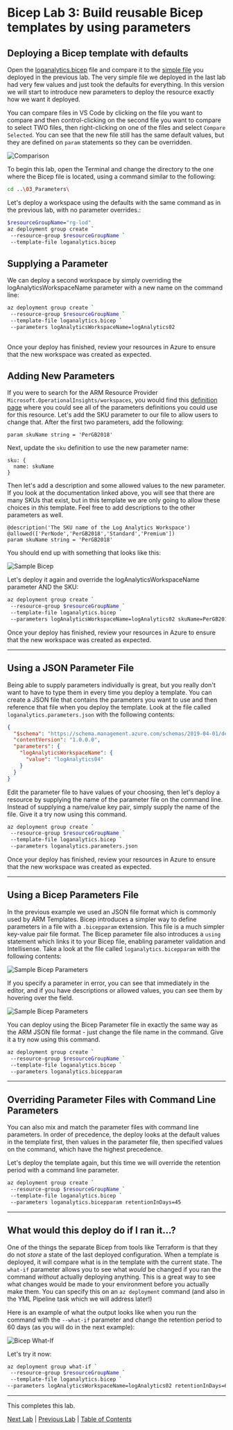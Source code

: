# Bicep Lab 3: Build reusable Bicep templates by using parameters

## Deploying a Bicep template with defaults

Open the [loganalytics.bicep](./loganalytics.bicep) file and compare it to the [simple file](./simplest-loganalytics.bicep) you deployed in the previous lab.  The very simple file we deployed in the last lab had very few values and just took the defaults for everything.  In this version we will start to introduce new parameters to deploy the resource exactly how we want it deployed.

You can compare files in VS Code by clicking on the file you want to compare and then control-clicking on the second file you want to compare to select TWO files, then right-clicking on one of the files and select `Compare Selected`.  You can see that the new file still has the same default values, but they are defined on `param` statements so they can be overridden.

  ![Comparison](img/Comparison_01.png)

To begin this lab, open the Terminal and change the directory to the one where the Bicep file is located, using a command similar to the following:

``` bash
cd ..\03_Parameters\
```

Let's deploy a workspace using the defaults with the same command as in the previous lab, with no parameter overrides.:

``` bash
$resourceGroupName="rg-lod"
az deployment group create `
 --resource-group $resourceGroupName `
 --template-file loganalytics.bicep

```

## Supplying a Parameter

We can deploy a second workspace by simply overriding the logAnalyticsWorkspaceName parameter with a new name on the command line:

``` bash
az deployment group create `
 --resource-group $resourceGroupName `
 --template-file loganalytics.bicep `
 --parameters logAnalyticsWorkspaceName=logAnalytics02
 
```

Once your deploy has finished, review your resources in Azure to ensure that the new workspace was created as expected.

## Adding New Parameters

If you were to search for the ARM Resource Provider `Microsoft.OperationalInsights/workspaces`, you would find this [definition page](https://learn.microsoft.com/en-us/azure/templates/microsoft.operationalinsights/workspaces) where you could see all of the parameters definitions you could use for this resource. Let's add the SKU parameter to our file to allow users to change that.  After the first two parameters, add the following:

``` bicep
param skuName string = 'PerGB2018'
```

Next, update the `sku` definition to use the new parameter name:

``` bicep
sku: {
  name: skuName
}
```

Then let's add a description and some allowed values to the new parameter. If you look at the documentation linked above, you will see that there are many SKUs that exist, but in this template we are only going to allow these choices in *this* template.  Feel free to add descriptions to the other parameters as well.

``` bicep
@description('The SKU name of the Log Analytics Workspace')
@allowed(['PerNode','PerGB2018','Standard','Premium'])
param skuName string = 'PerGB2018'
```

You should end up with something that looks like this:

![Sample Bicep](img/Sample_Bicep_01.png)

Let's deploy it again and override the logAnalyticsWorkspaceName parameter AND the SKU:

``` bash
az deployment group create `
 --resource-group $resourceGroupName `
 --template-file loganalytics.bicep `
 --parameters logAnalyticsWorkspaceName=logAnalytics02 skuName=PerGB2018
```

Once your deploy has finished, review your resources in Azure to ensure that the new workspace was created as expected.

---

## Using a JSON Parameter File

Being able to supply parameters individually is great, but you really don't want to have to type them in every time you deploy a template.  You can create a JSON file that contains the parameters you want to use and then reference that file when you deploy the template.  Look at the file called `loganalytics.parameters.json` with the following contents:

``` json
{
  "$schema": "https://schema.management.azure.com/schemas/2019-04-01/deploymentParameters.json#",
  "contentVersion": "1.0.0.0",
  "parameters": {
    "logAnalyticsWorkspaceName": {
      "value": "logAnalytics04"
    }
  }
}
```

Edit the parameter file to have values of your choosing, then let's deploy a resource by supplying the name of the parameter file on the command line. Instead of supplying a name/value key pair, simply supply the name of the file.  Give it a try now using this command.

``` bash
az deployment group create `
 --resource-group $resourceGroupName `
 --template-file loganalytics.bicep `
 --parameters loganalytics.parameters.json
```

Once your deploy has finished, review your resources in Azure to ensure that the new workspace was created as expected.

---

## Using a Bicep Parameters File

In the previous example we used an JSON file format which is commonly used by ARM Templates. Bicep introduces a simpler way to define parameters in a file with a `.bicepparam` extension.  This file is a much simpler key-value pair file format.  The Bicep parameter file also introduces a `using` statement which links it to your Bicep file, enabling parameter validation and Intellisense.  Take a look at the file called `loganalytics.bicepparam` with the following contents:

![Sample Bicep Parameters](img/Bicep_Params_01.png)

If you specify a parameter in error, you can see that immediately in the editor, and if you have descriptions or allowed values, you can see them by hovering over the field.

![Sample Bicep Parameters](img/Bicep_Params_02.png)

You can deploy using the Bicep Parameter file in exactly the same way as the ARM JSON file format - just change the file name in the command.  Give it a try now using this command.  

``` bash
az deployment group create `
 --resource-group $resourceGroupName `
 --template-file loganalytics.bicep `
 --parameters loganalytics.bicepparam
```

---

## Overriding Parameter Files with Command Line Parameters

You can also mix and match the parameter files with command line parameters. In order of precedence, the deploy looks at the default values in the template first, then values in the parameter file, then specified values on the command, which have the highest precedence.

Let's deploy the template again, but this time we will override the retention period with a command line parameter.

``` bash
az deployment group create `
 --resource-group $resourceGroupName `
 --template-file loganalytics.bicep `
 --parameters loganalytics.bicepparam retentionInDays=45
```

---

## What would this deploy do if I ran it...?

One of the things the separate Bicep from tools like Terraform is that they do not *store* a state of the last deployed configuration.  When a template is deployed, it will compare what is in the template with the current state. The `what-if` parameter allows you to see what *would* be changed if you ran the command *without* actually deploying anything.  This is a great way to see what changes would be made to your environment before you actually make them. You can specify this on an `az deployment` command (and also in the YML Pipeline task which we will address later!)

Here is an example of what the output looks like when you run the command with the `--what-if` parameter and change the retention period to 60 days (as you will do in the next example):

![Bicep What-If](img/Bicep_WhatIf_01.png)

Let's try it now:

``` bash
az deployment group what-if `
 --resource-group $resourceGroupName `
 --template-file loganalytics.bicep `
--parameters logAnalyticsWorkspaceName=logAnalytics02 retentionInDays=60
```

---

This completes this lab.

[Next Lab](../04_Conditions_and_Loops/readme.md) | [Previous Lab](../02_Intro/readme.md) | [Table of Contents](./readme.md)
